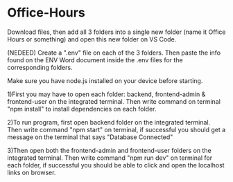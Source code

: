 # Office-Hours
Download files, then add all 3 folders into a single new folder (name it Office Hours or something) and open this new folder on VS Code.

(NEDEED)
Create a ".env" file on each of the 3 folders. 
Then paste the info found on the ENV Word document inside the .env files for the corresponding folders. 

Make sure you have node.js installed on your device before starting.

1)First you may have to open each folder: backend, frontend-admin & frontend-user on the integrated terminal.
Then write command on terminal "npm install" to install dependencies on each folder.

2)To run program, first open backend folder on the integrated terminal.
Then write command "npm start" on terminal, if successful you should get a message on the terminal that says "Database Connected"

3)Then open both the frontend-admin and frontend-user folders on the integrated terminal.
Then write command "npm run dev" on terminal for each folder, if successful you should be able to click and open the localhost links on browser.


